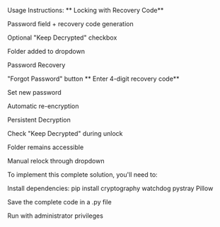 Usage Instructions:
**
Locking with Recovery Code**

Password field + recovery code generation

Optional "Keep Decrypted" checkbox

Folder added to dropdown

Password Recovery

"Forgot Password" button
**
Enter 4-digit recovery code**

Set new password

Automatic re-encryption

Persistent Decryption

Check "Keep Decrypted" during unlock

Folder remains accessible

Manual relock through dropdown

To implement this complete solution, you'll need to:

Install dependencies: pip install cryptography watchdog pystray Pillow

Save the complete code in a .py file

Run with administrator privileges
